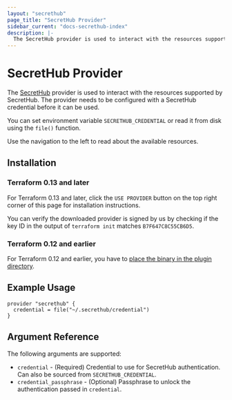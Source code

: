 ```yaml
---
layout: "secrethub"
page_title: "SecretHub Provider"
sidebar_current: "docs-secrethub-index"
description: |-
  The SecretHub provider is used to interact with the resources supported by SecretHub. The provider needs to be properly configured before it can be used.
---
```


# SecretHub Provider

The [SecretHub](https://www.secrethub.io) provider is used to interact with the
resources supported by SecretHub. The provider needs to be configured with a SecretHub credential before it can be used.

You can set environment variable `SECRETHUB_CREDENTIAL` or read it from disk using the `file()` function.

Use the navigation to the left to read about the available resources.

## Installation

### Terraform 0.13 and later

For Terraform 0.13 and later, click the `USE PROVIDER` button on the top right corner of this page for installation instructions.

You can verify the downloaded provider is signed by us by checking if the key ID in the output of `terraform init` matches `B7F647C8C55CB6D5`.

### Terraform 0.12 and earlier

For Terraform 0.12 and earlier, you have to [place the binary in the plugin directory](https://secrethub.io/docs/guides/terraform/#install).

## Example Usage

```hcl
provider "secrethub" {
  credential = file("~/.secrethub/credential")
}
```

## Argument Reference

The following arguments are supported:

* `credential` - (Required) Credential to use for SecretHub authentication. Can also be sourced from `SECRETHUB_CREDENTIAL`.
* `credential_passphrase` - (Optional) Passphrase to unlock the authentication passed in `credential`.
